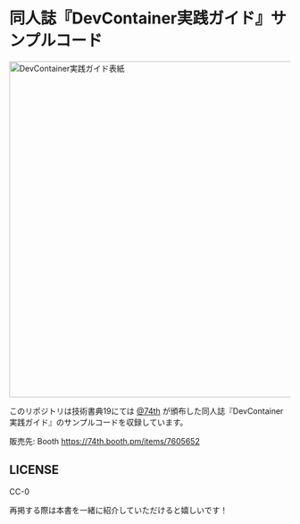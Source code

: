 # 同人誌『DevContainer実践ガイド』サンプルコード

<img src="./material/ebook.png" alt="DevContainer実践ガイド表紙" width="600"/>

このリポジトリは技術書典19にては [@74th](https://github.com/74th) が頒布した同人誌『DevContainer実践ガイド』のサンプルコードを収録しています。

販売先: Booth https://74th.booth.pm/items/7605652

## LICENSE

CC-0

再掲する際は本書を一緒に紹介していただけると嬉しいです！
